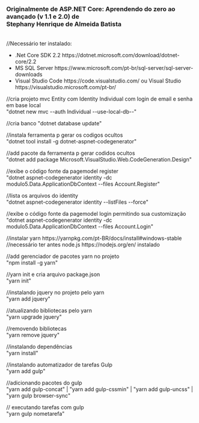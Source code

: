  <h3>Originalmente de ASP.NET Core: Aprendendo do zero ao avançado (v 1.1 e 2.0) de <br>  Stephany Henrique de Almeida Batista </h3>
<br>
//Necessário ter instalado:
<ul>
 <li>
 .Net Core SDK 2.2 https://dotnet.microsoft.com/download/dotnet-core/2.2
</li>
 <li>
  MS SQL Server https://www.microsoft.com/pt-br/sql-server/sql-server-downloads
</li>
 <li>
 Visual Studio Code https://code.visualstudio.com/ ou  Visual Studio https://visualstudio.microsoft.com/pt-br/
</li>
</ul>
<p>
//cria projeto mvc Entity com Identity Individual com login de email e senha em base local <br>
"dotnet new mvc --auth Individual --use-local-db--"
</p><p>
//cria banco
"dotnet database update"
</p><p>
//instala ferramenta p gerar os codigos ocultos<br>
"dotnet tool install -g dotnet-aspnet-codegenerator"
</p><p>
//add pacote da ferramenta p gerar codidos ocultos<br>
"dotnet add package Microsoft.VisualStudio.Web.CodeGeneration.Design"
</p><p>
//exibe o código fonte da pagemodel register<br>
"dotnet aspnet-codegenerator identity -dc modulo5.Data.ApplicationDbContext --files Account.Register"
</p><p>
//lista os arquivos do identity <br>
 "dotnet aspnet-codegenerator identity --listFiles --force"
 </p><p>
//exibe o código fonte da pagemodel login permitindo sua customização<br>
"dotnet aspnet-codegenerator identity -dc modulo5.Data.ApplicationDbContext --files Account.Login"
</p><p>
//instalar yarn https://yarnpkg.com/pt-BR/docs/install#windows-stable<br>
//necessário ter antes node.js https://nodejs.org/en/ instalado
</p><p>
//add gerenciador de pacotes yarn no projeto<br>
"npm install -g yarn"
</p><p>
//yarn init e cria arquivo package.json<br>
"yarn init"
</p><p>
//instalando jquery no projeto pelo yarn<br>
"yarn add jquery"
</p><p>
//atualizando bibliotecas pelo yarn<br>
"yarn upgrade jquery"
</p><p>
//removendo bibliotecas<br>
"yarn remove jquery"
</p><p>
//instalando dependências <br>
"yarn install"
</p><p>
//instalando automatizador de tarefas Gulp <br>
"yarn add gulp"
</p><p>
//adicionando pacotes do gulp<br>
"yarn add gulp-concat" | "yarn add gulp-cssmin" | "yarn add gulp-uncss" | "yarn gulp browser-sync"
</p><p>
// executando tarefas com gulp <br>
"yarn gulp nometarefa"
</p>

